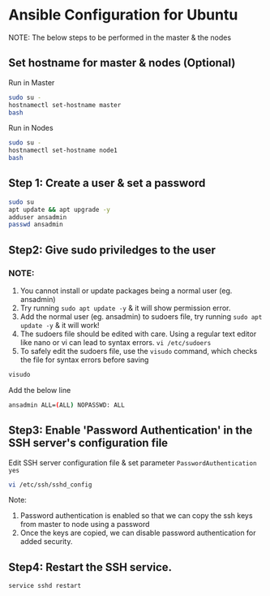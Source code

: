 # Ansible Configuration for Ubuntu
NOTE: The below steps to be performed in the master & the nodes

## Set hostname for master & nodes (Optional)
Run in Master
```sh
sudo su -
hostnamectl set-hostname master
bash
```

Run in Nodes
```sh
sudo su -
hostnamectl set-hostname node1
bash
```

## Step 1: Create a user & set a password
```sh
sudo su                        
apt update && apt upgrade -y   
adduser ansadmin               
passwd ansadmin                
```

## Step2: Give sudo priviledges to the user
### NOTE:
1. You cannot install or update packages being a normal user (eg. ansadmin)
2. Try running `sudo apt update -y` & it will show permission error.
3. Add the normal user (eg. ansadmin) to sudoers file, try running `sudo apt update -y` & it will work!
4. The sudoers file should be edited with care. Using a regular text editor like nano or vi can lead to syntax errors. `vi /etc/sudoers`
5. To safely edit the sudoers file, use the `visudo` command, which checks the file for syntax errors before saving

```sh
visudo
```

Add the below line
```sh
ansadmin ALL=(ALL) NOPASSWD: ALL
```

## Step3: Enable 'Password Authentication' in the SSH server's configuration file 
Edit SSH server configuration file & set parameter `PasswordAuthentication yes`
```sh
vi /etc/ssh/sshd_config     
```

Note: 
1. Password authentication is enabled so that we can copy the ssh keys from master to node using a password
2. Once the keys are copied, we can disable password authentication for added security.

## Step4: Restart the SSH service.
```sh
service sshd restart         
```
